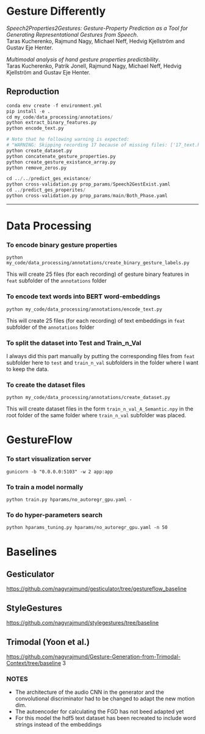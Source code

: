 # Gesture Differently
*Speech2Properties2Gestures: Gesture-Property Prediction as a Tool for Generating Representational Gestures from Speech*.   
Taras Kucherenko, Rajmund Nagy, Michael Neff, Hedvig Kjellström and Gustav Eje Henter.

*Multimodal analysis of hand gesture properties predictibility*.    
Taras Kucherenko, Patrik Jonell, Rajmund Nagy, Michael Neff, Hedvig Kjellström and Gustav Eje Henter.

## Reproduction
```python
conda env create -f environment.yml
pip install -e .
cd my_code/data_processing/annotations/
python extract_binary_features.py  
python encode_text.py

# Note that he following warning is expected:
# "WARNING: Skipping recording 17 because of missing files: ['17_text.hdf5', '17_feat.hdf5']"
python create_dataset.py
python concatenate_gesture_properties.py 
python create_gesture_existance_array.py 
python remove_zeros.py

cd ../../predict_ges_existance/
python cross-validation.py prop_params/Speech2GestExist.yaml 
cd ../predict_ges_properites/
python cross-validation.py prop_params/main/Both_Phase.yaml 
```
_______________________________

# Data Processing
### To encode binary gesture properties
```
python my_code/data_processing/annotations/create_binary_gesture_labels.py
```
This will create 25 files (for each recording) of gesture binary features in `feat` subfolder of the `annotations` folder

### To encode text words into BERT word-embeddings
```
python my_code/data_processing/annotations/encode_text.py
```
This will create 25 files (for each recording) of text embeddings in `feat` subfolder of the `annotations` folder

### To split the dataset into Test and Train_n_Val
I always did this part manually by putting the corresponding files from `feat` subfolder here to `test` and `train_n_val` subfolders in the folder where I want to keep the data.

### To create the dataset files
```
python my_code/data_processing/annotations/create_dataset.py
```
This will create dataset files in the form `train_n_val_A_Semantic.npy` in the root folder of the same folder where `train_n_val` subfolder was placed.


# GestureFlow

### To start visualization server
```
gunicorn -b "0.0.0.0:5103" -w 2 app:app
```

### To train a model normally
```
python train.py hparams/no_autoregr_gpu.yaml -
```


### To do hyper-parameters search
```
python hparams_tuning.py hparams/no_autoregr_gpu.yaml -n 50
```

# Baselines

## Gesticulator 

https://github.com/nagyrajmund/gesticulator/tree/gestureflow_baseline

## StyleGestures

https://github.com/nagyrajmund/stylegestures/tree/baseline

## Trimodal (Yoon et al.)

https://github.com/nagyrajmund/Gesture-Generation-from-Trimodal-Context/tree/baseline
3
### NOTES
- The architecture of the audio CNN in the generator and the convolutional discriminator had to be changed to adapt the new motion dim.
- The autoencoder for calculating the FGD has not beed adapted yet
- For this model the hdf5 text dataset has been recreated to include word strings instead of the embeddings
